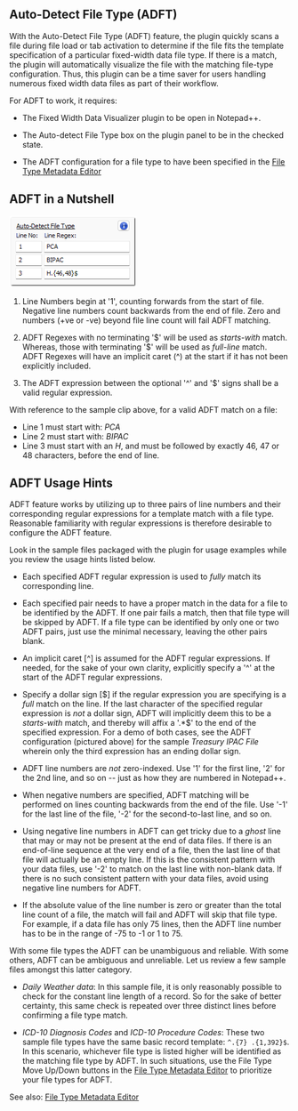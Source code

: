 ## Auto-Detect File Type (ADFT)

With the Auto-Detect File Type (ADFT) feature, the plugin quickly scans a file during file load or tab activation to determine if the file fits the template specification of a particular fixed-width data file type. If there is a match, the plugin will automatically visualize the file with the matching file-type configuration. Thus, this plugin can be a time saver for users handling numerous fixed width data files as part of their workflow.

For ADFT to work, it requires:
* The Fixed Width Data Visualizer plugin to be open in Notepad++.

* The Auto-detect File Type box on the plugin panel to be in the checked state.

* The ADFT configuration for a file type to have been specified in the [File Type Metadata Editor](https://github.com/shriprem/FWDataViz/blob/master/docs/file_type_config_dialog.md)


## ADFT in a Nutshell

![ADFT_Edit_Fields](https://raw.githubusercontent.com/shriprem/FWDataViz/master/images/file_type_adft.png)

1. Line Numbers begin at '1', counting forwards from the start of file. Negative line numbers count backwards from the end of file. Zero and numbers (+ve or -ve) beyond file line count will fail ADFT matching.

2. ADFT Regexes with no terminating '\$' will be used as _starts-with_ match. Whereas, those with terminating '\$' will be used as _full-line_ match. ADFT Regexes will have an implicit caret (\^) at the start if it has not been explicitly included.

3. The ADFT expression between the optional '\^' and '\$' signs shall be a valid regular expression.

With reference to the sample clip above, for a valid ADFT match on a file:
* Line 1 must start with: _PCA_
* Line 2 must start with: _BIPAC_
* Line 3 must start with an _H_, and must be followed by exactly 46, 47 or 48 characters, before the end of line.

## ADFT Usage Hints

ADFT feature works by utilizing up to three pairs of line numbers and their corresponding regular expressions for a template match with a file type. Reasonable familiarity with regular expressions is therefore desirable to configure the ADFT feature.

Look in the sample files packaged with the plugin for usage examples while you review the usage hints listed below.

* Each specified ADFT regular expression is used to _fully_ match its corresponding line.

* Each specified pair needs to have a proper match in the data for a file to be identified by the ADFT. If one pair fails a match, then that file type will be skipped by ADFT. If a file type can be identified by only one or two ADFT pairs, just use the minimal necessary, leaving the other pairs blank.

* An implicit caret [\^] is assumed for the ADFT regular expressions. If needed, for the sake of your own clarity, explicitly specify a '\^' at the start of the ADFT regular expressions.

* Specify a dollar sign [\$] if the regular expression you are specifying is a _full_ match on the line. If the last character of the specified regular expression is _not_ a dollar sign, ADFT will implicitly deem this to be a _starts-with_ match, and thereby will affix a '.*$' to the end of the specified expression. For a demo of both cases, see the ADFT configuration (pictured above) for the sample _Treasury IPAC File_ wherein only the third expression has an ending dollar sign.

* ADFT line numbers are _not_ zero-indexed. Use '1' for the first line, '2' for the 2nd line, and so on -- just as how they are numbered in Notepad++.

* When negative numbers are specified, ADFT matching will be performed on lines counting backwards from the end of the file. Use '-1' for the last line of the file, '-2' for the second-to-last line, and so on.

* Using negative line numbers in ADFT can get tricky due to a _ghost_ line that may or may not be present at the end of data files. If there is an end-of-line sequence at the very end of a file, then the last line of that file will actually be an empty line. If this is the consistent pattern with your data files, use '-2' to match on the last line with non-blank data. If there is no such consistent pattern with your data files, avoid using negative line numbers for ADFT.

* If the absolute value of the line number is zero or greater than the total line count of a file, the match will fail and ADFT will skip that file type. For example, if a data file has only 75 lines, then the ADFT line number has to be in the range of -75 to -1 or 1 to 75.


With some file types the ADFT can be unambiguous and reliable. With some others, ADFT can be ambiguous and unreliable. Let us review a few sample files amongst this latter category.

* _Daily Weather data_: In this sample file, it is only reasonably possible to check for the constant line length of a record. So for the sake of better certainty, this same check is repeated over three distinct lines before confirming a file type match.

* _ICD-10 Diagnosis Codes_ and _ICD-10 Procedure Codes_: These two sample file types have the same basic record template: `^.{7} .{1,392}$`. In this scenario, whichever file type is listed higher will be identified as the matching file type by ADFT. In such situations, use the File Type Move Up/Down buttons in the [File Type Metadata Editor](https://github.com/shriprem/FWDataViz/blob/master/docs/file_type_config_dialog.md) to prioritize your file
types for ADFT.

See also: [File Type Metadata Editor](https://github.com/shriprem/FWDataViz/blob/master/docs/file_type_config_dialog.md)